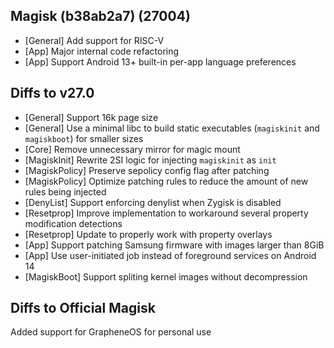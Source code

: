 ## Magisk (b38ab2a7) (27004)

- [General] Add support for RISC-V
- [App] Major internal code refactoring
- [App] Support Android 13+ built-in per-app language preferences

## Diffs to v27.0

- [General] Support 16k page size
- [General] Use a minimal libc to build static executables (`magiskinit` and `magiskboot`) for smaller sizes
- [Core] Remove unnecessary mirror for magic mount
- [MagiskInit] Rewrite 2SI logic for injecting `magiskinit` as `init`
- [MagiskPolicy] Preserve sepolicy config flag after patching
- [MagiskPolicy] Optimize patching rules to reduce the amount of new rules being injected
- [DenyList] Support enforcing denylist when Zygisk is disabled
- [Resetprop] Improve implementation to workaround several property modification detections
- [Resetprop] Update to properly work with property overlays
- [App] Support patching Samsung firmware with images larger than 8GiB
- [App] Use user-initiated job instead of foreground services on Android 14
- [MagiskBoot] Support spliting kernel images without decompression

## Diffs to Official Magisk

Added support for GrapheneOS for personal use
